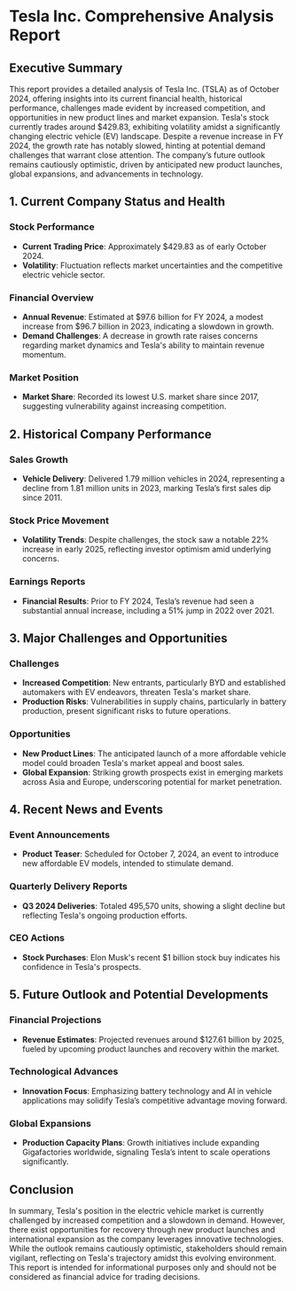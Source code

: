 # Tesla Inc. Comprehensive Analysis Report

## Executive Summary
This report provides a detailed analysis of Tesla Inc. (TSLA) as of October 2024, offering insights into its current financial health, historical performance, challenges made evident by increased competition, and opportunities in new product lines and market expansion. Tesla's stock currently trades around $429.83, exhibiting volatility amidst a significantly changing electric vehicle (EV) landscape. Despite a revenue increase in FY 2024, the growth rate has notably slowed, hinting at potential demand challenges that warrant close attention. The company’s future outlook remains cautiously optimistic, driven by anticipated new product launches, global expansions, and advancements in technology.

## 1. Current Company Status and Health
### Stock Performance
- **Current Trading Price**: Approximately $429.83 as of early October 2024.
- **Volatility**: Fluctuation reflects market uncertainties and the competitive electric vehicle sector.

### Financial Overview
- **Annual Revenue**: Estimated at $97.6 billion for FY 2024, a modest increase from $96.7 billion in 2023, indicating a slowdown in growth.
- **Demand Challenges**: A decrease in growth rate raises concerns regarding market dynamics and Tesla's ability to maintain revenue momentum.

### Market Position
- **Market Share**: Recorded its lowest U.S. market share since 2017, suggesting vulnerability against increasing competition.

## 2. Historical Company Performance
### Sales Growth
- **Vehicle Delivery**: Delivered 1.79 million vehicles in 2024, representing a decline from 1.81 million units in 2023, marking Tesla’s first sales dip since 2011.

### Stock Price Movement
- **Volatility Trends**: Despite challenges, the stock saw a notable 22% increase in early 2025, reflecting investor optimism amid underlying concerns.

### Earnings Reports
- **Financial Results**: Prior to FY 2024, Tesla’s revenue had seen a substantial annual increase, including a 51% jump in 2022 over 2021.

## 3. Major Challenges and Opportunities
### Challenges
- **Increased Competition**: New entrants, particularly BYD and established automakers with EV endeavors, threaten Tesla's market share.
- **Production Risks**: Vulnerabilities in supply chains, particularly in battery production, present significant risks to future operations.

### Opportunities
- **New Product Lines**: The anticipated launch of a more affordable vehicle model could broaden Tesla's market appeal and boost sales.
- **Global Expansion**: Striking growth prospects exist in emerging markets across Asia and Europe, underscoring potential for market penetration.

## 4. Recent News and Events
### Event Announcements
- **Product Teaser**: Scheduled for October 7, 2024, an event to introduce new affordable EV models, intended to stimulate demand.

### Quarterly Delivery Reports
- **Q3 2024 Deliveries**: Totaled 495,570 units, showing a slight decline but reflecting Tesla's ongoing production efforts.

### CEO Actions
- **Stock Purchases**: Elon Musk's recent $1 billion stock buy indicates his confidence in Tesla's prospects.

## 5. Future Outlook and Potential Developments
### Financial Projections
- **Revenue Estimates**: Projected revenues around $127.61 billion by 2025, fueled by upcoming product launches and recovery within the market.

### Technological Advances
- **Innovation Focus**: Emphasizing battery technology and AI in vehicle applications may solidify Tesla’s competitive advantage moving forward.

### Global Expansions
- **Production Capacity Plans**: Growth initiatives include expanding Gigafactories worldwide, signaling Tesla’s intent to scale operations significantly.

## Conclusion
In summary, Tesla's position in the electric vehicle market is currently challenged by increased competition and a slowdown in demand. However, there exist opportunities for recovery through new product launches and international expansion as the company leverages innovative technologies. While the outlook remains cautiously optimistic, stakeholders should remain vigilant, reflecting on Tesla's trajectory amidst this evolving environment. This report is intended for informational purposes only and should not be considered as financial advice for trading decisions.